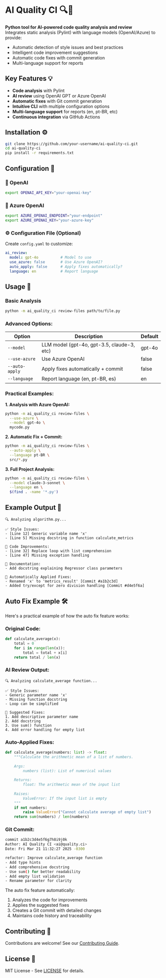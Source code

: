 # AI Quality CI 🔍🤖

**Python tool for AI-powered code quality analysis and review**  
Integrates static analysis (Pylint) with language models (OpenAI/Azure) to provide:
- Automatic detection of style issues and best practices
- Intelligent code improvement suggestions
- Automatic code fixes with commit generation
- Multi-language support for reports

## Key Features 💡

- **Code analysis** with Pylint
- **AI review** using OpenAI GPT or Azure OpenAI
- **Automatic fixes** with Git commit generation
- **Intuitive CLI** with multiple configuration options
- **Multi-language support** for reports (en, pt-BR, etc)
- **Continuous integration** via GitHub Actions

## Installation ⚙️

```bash
git clone https://github.com/your-username/ai-quality-ci.git
cd ai-quality-ci
pip install -r requirements.txt
```

## Configuration 🔧

### 🔑 OpenAI
```bash
export OPENAI_API_KEY="your-openai-key"
```

### 🔵 Azure OpenAI
```bash
export AZURE_OPENAI_ENDPOINT="your-endpoint"
export AZURE_OPENAI_KEY="your-azure-key"
```

### ⚙️ Configuration File (Optional)
Create `config.yaml` to customize:
```yaml
ai_review:
  model: gpt-4o          # Model to use
  use_azure: false       # Use Azure OpenAI?
  auto_apply: false      # Apply fixes automatically?
  language: en           # Report language
```

## Usage 🚀

### Basic Analysis
```bash
python -m ai_quality_ci review-files path/to/file.py
```

### Advanced Options:
| Option         | Description                               | Default     |
|----------------|------------------------------------------|-------------|
| `--model`      | LLM model (gpt-4o, gpt-3.5, claude-3, etc) | gpt-4o     |
| `--use-azure`  | Use Azure OpenAI                         | false       |
| `--auto-apply` | Apply fixes automatically + commit        | false       |
| `--language`   | Report language (en, pt-BR, es)          | en          |

### Practical Examples:
**1. Analysis with Azure OpenAI:**
```bash
python -m ai_quality_ci review-files \
  --use-azure \
  --model gpt-4o \
  mycode.py
```

**2. Automatic Fix + Commit:**
```bash
python -m ai_quality_ci review-files \
  --auto-apply \
  --language pt-BR \
  src/*.py
```

**3. Full Project Analysis:**
```bash
python -m ai_quality_ci review-files \
  --model claude-3-sonnet \
  --language en \
  $(find . -name '*.py')
```

## Example Output 📄
```plaintext
🔍 Analyzing algorithm.py...

✅ Style Issues:
- [Line 12] Generic variable name 'x'
- [Line 5] Missing docstring in function calculate_metrics

🚀 Code Improvements:
- [Line 32] Replace loop with list comprehension
- [Line 47] Missing exception handling

📝 Documentation:
- Add docstring explaining Regressor class parameters

🔧 Automatically Applied Fixes:
- Renamed 'x' to 'metrics_result' [Commit #a1b2c3d]
- Added try/except for zero division handling [Commit #d4e5f6a]
```

## Auto Fix Example 🛠️

Here's a practical example of how the auto fix feature works:

### Original Code:
```python
def calculate_average(x):
    total = 0
    for i in range(len(x)):
        total = total + x[i]
    return total / len(x)
```

### AI Review Output:
```plaintext
🔍 Analyzing calculate_average function...

✅ Style Issues:
- Generic parameter name 'x'
- Missing function docstring
- Loop can be simplified

🚀 Suggested Fixes:
1. Add descriptive parameter name
2. Add docstring
3. Use sum() function
4. Add error handling for empty list
```

### Auto-Applied Fixes:
```python
def calculate_average(numbers: list) -> float:
    """Calculate the arithmetic mean of a list of numbers.
    
    Args:
        numbers (list): List of numerical values
        
    Returns:
        float: The arithmetic mean of the input list
        
    Raises:
        ValueError: If the input list is empty
    """
    if not numbers:
        raise ValueError("Cannot calculate average of empty list")
    return sum(numbers) / len(numbers)
```

### Git Commit:
```bash
commit a1b2c3d4e5f6g7h8i9j0k
Author: AI Quality CI <ai@quality.ci>
Date: Fri Mar 21 11:32:27 2025 -0300

refactor: Improve calculate_average function
- Add type hints
- Add comprehensive docstring
- Use sum() for better readability
- Add empty list validation
- Rename parameter for clarity
```

The auto fix feature automatically:
1. Analyzes the code for improvements
2. Applies the suggested fixes
3. Creates a Git commit with detailed changes
4. Maintains code history and traceability

## Contributing 🤝
Contributions are welcome! See our [Contributing Guide](CONTRIBUTING.md).

## License 📜
MIT License - See [LICENSE](LICENSE) for details.
